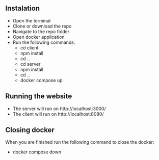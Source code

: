 ## Instalation
- Open the terminal
- Clone or download the repo
- Navigate to the repo folder
- Open docker application
- Run the following commands:
	- cd client
	- npm install
	- cd ..
	- cd server
	- npm install
	- cd ..
	- docker compose up

## Running the website
	
- The server will run on http://localhost:3000/
- The client will run on http://localhost:8080/

## Closing docker

When you are finished run the following command to close the docker:
- docker compose down
